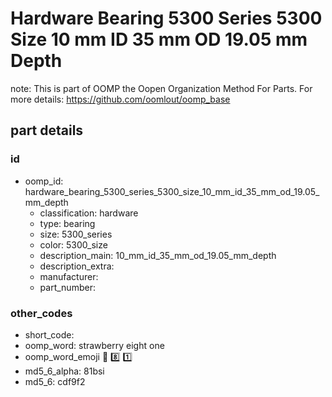 # Hardware Bearing 5300 Series 5300 Size 10 mm ID 35 mm OD 19.05 mm Depth  

note: This is part of OOMP the Oopen Organization Method For Parts. For more details: https://github.com/oomlout/oomp_base

##  part details





### id
* oomp_id: hardware_bearing_5300_series_5300_size_10_mm_id_35_mm_od_19.05_mm_depth
  * classification: hardware
  * type: bearing
  * size: 5300_series
  * color: 5300_size
  * description_main: 10_mm_id_35_mm_od_19.05_mm_depth
  * description_extra: 
  * manufacturer: 
  * part_number: 

### other_codes
* short_code: 
* oomp_word: strawberry eight one
* oomp_word_emoji :strawberry: :eight: :one:
* md5_6_alpha: 81bsi
* md5_6: cdf9f2